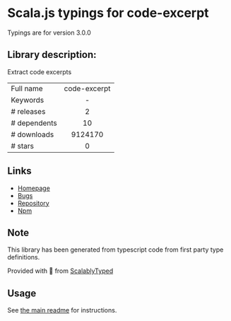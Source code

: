 
# Scala.js typings for code-excerpt

Typings are for version 3.0.0

## Library description:
Extract code excerpts

|                    |                 |
| ------------------ | :-------------: |
| Full name          | code-excerpt |
| Keywords           | - |
| # releases         | 2 |
| # dependents       | 10 |
| # downloads        | 9124170 |
| # stars            | 0 |

## Links
- [Homepage](https://github.com/vadimdemedes/code-excerpt#readme)
- [Bugs](https://github.com/vadimdemedes/code-excerpt/issues)
- [Repository](https://github.com/vadimdemedes/code-excerpt)
- [Npm](https://www.npmjs.com/package/code-excerpt)
    


## Note
This library has been generated from typescript code from first party type definitions.

Provided with :purple_heart: from [ScalablyTyped](https://github.com/oyvindberg/ScalablyTyped)

## Usage
See [the main readme](../../readme.md) for instructions.


